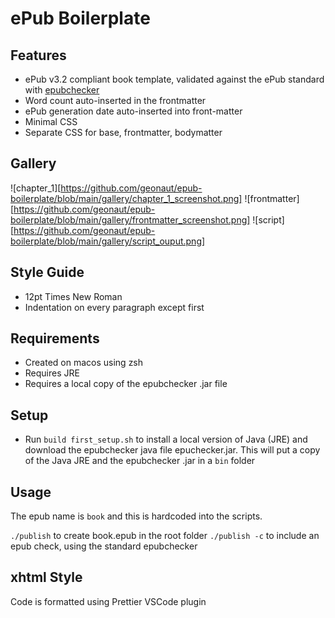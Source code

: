 # ePub Boilerplate

## Features

* ePub v3.2 compliant book template, validated against the ePub standard with [epubchecker](https://www.w3.org/publishing/epubcheck/)
* Word count auto-inserted in the frontmatter
* ePub generation date auto-inserted into front-matter
* Minimal CSS
* Separate CSS for base, frontmatter, bodymatter

## Gallery
![chapter_1][https://github.com/geonaut/epub-boilerplate/blob/main/gallery/chapter_1_screenshot.png]
![frontmatter][https://github.com/geonaut/epub-boilerplate/blob/main/gallery/frontmatter_screenshot.png]
![script][https://github.com/geonaut/epub-boilerplate/blob/main/gallery/script_ouput.png]

## Style Guide

* 12pt Times New Roman
* Indentation on every paragraph except first

## Requirements

* Created on macos using zsh
* Requires JRE
* Requires a local copy of the epubchecker .jar file

## Setup

* Run `build first_setup.sh` to install a local version of Java (JRE) and download the epubchecker java file epuchecker.jar. This will put a copy of the Java JRE and the epubchecker .jar in a `bin` folder

## Usage

The epub name is `book` and this is hardcoded into the scripts.

`./publish` to create book.epub in the root folder
`./publish -c` to include an epub check, using the standard epubchecker

## xhtml Style

Code is formatted using Prettier VSCode plugin